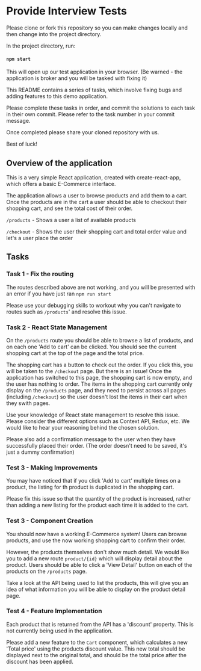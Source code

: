 # Provide Interview Tests

Please clone or fork this repository so you can make changes locally and then change into the project directory.

In the project directory, run:

#### `npm start`

This will open up our test application in your browser. (Be warned - the application is broker and you will be tasked with fixing it)

This README contains a series of tasks, which involve fixing bugs and adding features
to this demo application.

Please complete these tasks in order, and commit the solutions to each task in their own commit.
Please refer to the task number in your commit message.

Once completed please share your cloned repository with us.

Best of luck!

## Overview of the application
This is a very simple React application, created with create-react-app, which offers a basic E-Commerce interface.

The application allows a user to browse products and add them to a cart. Once the products are in the cart a user should
be able to checkout their shopping cart, and see the total cost of their order.

`/products` - Shows a user a list of available products

`/checkout` - Shows the user their shopping cart and total order value and let's a user place the order

## Tasks

### Task 1 - Fix the routing
The routes described above are not working, and you will be presented with an error if you have just ran `npm run start`

Please use your debugging skills to workout why you can't navigate to routes such as `/products`' and resolve this issue.

### Task 2 - React State Management
On the `/products` route you should be able to browse a list of products, and on each one 'Add to cart' can be clicked.
You should see the current shopping cart at the top of the page and the total price.

The shopping cart has a button to check out the order. If you click this, you will be taken to the `/checkout` page. But there is an issue! Once the application has switched to this
page, the shopping cart is now empty, and the user has nothing to order. The items in the shopping cart currently only display on the `/products` page, and they need to persist across
all pages (including `/checkout`) so the user doesn't lost the items in their cart when they swith pages.

Use your knowledge of React state management to resolve this issue. Please consider the different options such as Context API, Redux, etc. We would like to hear your reasoning behind the
chosen solution.

Please also add a confirmation message to the user when they have successfully placed their order. (The order doesn't need to be saved, it's just a dummy confirmation)

### Test 3 - Making Improvements
You may have noticed that if you click 'Add to cart' multiple times on a product, the listing for th product is duplicated in the shopping cart.

Please fix this issue so that the quantity of the product is increased, rather than adding a new listing for the product each time it is added to the cart.

### Test 3 - Component Creation
You should now have a working E-Commerce system! Users can browse products, and use the now working shopping cart to confirm their order.

However, the products themselves don't show much detail. We would like you to add a new route `product/{id}` which will display detail about the product. Users should be able to click a 'View Detail' button on each of the products on the `/products` page.

Take a look at the API being used to list the products, this will give you an idea of what information you will be able to display on the product detail page.

### Test 4 - Feature Implementation

Each product that is returned from the API has a 'discount' property. This is not currently being used in the application.

Please add a new feature to the `Cart` component, which calculates a new 'Total price' using the products discount value.
This new total should be displayed next to the original total, and should be the total price after the discount has been applied.



